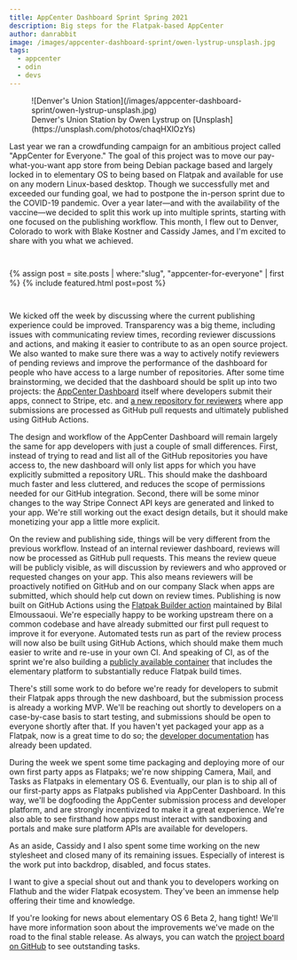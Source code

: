 ```yaml
---
title: AppCenter Dashboard Sprint Spring 2021
description: Big steps for the Flatpak-based AppCenter
author: danrabbit
image: /images/appcenter-dashboard-sprint/owen-lystrup-unsplash.jpg
tags:
  - appcenter
  - odin
  - devs
---
```


<figure class="full-bleed" markdown="1">
![Denver's Union Station](/images/appcenter-dashboard-sprint/owen-lystrup-unsplash.jpg)
  <figcaption markdown="1">
  Denver's Union Station by Owen Lystrup on [Unsplash](https://unsplash.com/photos/chaqHXlOzYs)
  </figcaption>
</figure>

Last year we ran a crowdfunding campaign for an ambitious project called "AppCenter for Everyone." The goal of this project was to move our pay-what-you-want app store from being Debian package based and largely locked in to elementary OS to being based on Flatpak and available for use on any modern Linux-based desktop. Though we successfully met and exceeded our funding goal, we had to postpone the in-person sprint due to the COVID-19 pandemic. Over a year later—and with the availability of the vaccine—we decided to split this work up into multiple sprints, starting with one focused on the publishing workflow. This month, I flew out to Denver, Colorado to work with Blake Kostner and Cassidy James, and I'm excited to share with you what we achieved.

<div style="margin: 3em auto;">
{% assign post = site.posts | where:"slug", "appcenter-for-everyone" | first %}
{% include featured.html post=post %}
</div>

We kicked off the week by discussing where the current publishing experience could be improved. Transparency was a big theme, including issues with communicating review times, recording reviewer discussions and actions, and making it easier to contribute to as an open source project. We also wanted to make sure there was a way to actively notify reviewers of pending reviews and improve the performance of the dashboard for people who have access to a large number of repositories. After some time brainstorming, we decided that the dashboard should be split up into two projects: the [AppCenter Dashboard](https://github.com/elementary/appcenter-dashboard) itself where developers submit their apps, connect to Stripe, etc. and [a new repository for reviewers](https://github.com/elementary/appcenter-reviews) where app submissions are processed as GitHub pull requests and ultimately published using GitHub Actions.

The design and workflow of the AppCenter Dashboard will remain largely the same for app developers with just a couple of small differences. First, instead of trying to read and list all of the GitHub repositories you have access to, the new dashboard will only list apps for which you have explicitly submitted a repository URL. This should make the dashboard much faster and less cluttered, and reduces the scope of permissions needed for our GitHub integration. Second, there will be some minor changes to the way Stripe Connect API keys are generated and linked to your app. We're still working out the exact design details, but it should make monetizing your app a little more explicit.

On the review and publishing side, things will be very different from the previous workflow. Instead of an internal reviewer dashboard, reviews will now be processed as GitHub pull requests. This means the review queue will be publicly visible, as will discussion by reviewers and who approved or requested changes on your app. This also means reviewers will be proactively notified on GitHub and on our company Slack when apps are submitted, which should help cut down on review times. Publishing is now built on GitHub Actions using the [Flatpak Builder action](https://github.com/bilelmoussaoui/flatpak-github-actions) maintained by Bilal Elmoussaoui. We're especially happy to be working upstream there on a common codebase and have already submitted our first pull request to improve it for everyone. Automated tests run as part of the review process will now also be built using GitHub Actions, which should make them much easier to write and re-use in your own CI. And speaking of CI, as of the sprint we're also building a [publicly available container](https://github.com/orgs/elementary/packages/container/package/flatpak-platform%2Fruntime) that includes the elementary platform to substantially reduce Flatpak build times.

There's still some work to do before we're ready for developers to submit their Flatpak apps through the new dashboard, but the submission process is already a working MVP. We'll be reaching out shortly to developers on a case-by-case basis to start testing, and submissions should be open to everyone shortly after that. If you haven't yet packaged your app as a Flatpak, now is a great time to do so; the [developer documentation](https://docs.elementary.io/develop/writing-apps/our-first-app/packaging) has already been updated.

During the week we spent some time packaging and deploying more of our own first party apps as Flatpaks; we're now shipping Camera, Mail, and Tasks as Flatpaks in elementary OS 6. Eventually, our plan is to ship all of our first-party apps as Flatpaks published via AppCenter Dashboard. In this way, we'll be dogfooding the AppCenter submission process and developer platform, and are strongly incentivized to make it a great experience. We're also able to see firsthand how apps must interact with sandboxing and portals and make sure platform APIs are available for developers.

As an aside, Cassidy and I also spent some time working on the new stylesheet and closed many of its remaining issues. Especially of interest is the work put into backdrop, disabled, and focus states.

I want to give a special shout out and thank you to developers working on Flathub and the wider Flatpak ecosystem. They've been an immense help offering their time and knowledge.

If you're looking for news about elementary OS 6 Beta 2, hang tight! We'll have more information soon about the improvements we've made on the road to the final stable release. As always, you can watch the [project board on GitHub](https://github.com/orgs/elementary/projects/55) to see outstanding tasks.
